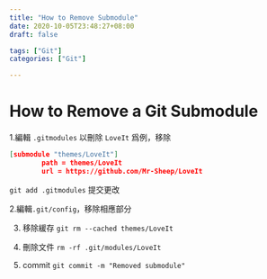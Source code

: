 ```yaml
---
title: "How to Remove Submodule"
date: 2020-10-05T23:48:27+08:00
draft: false

tags: ["Git"]
categories: ["Git"]

---
```

# How to Remove a Git Submodule
1.編輯 `.gitmodules`
以刪除 `LoveIt` 爲例，移除
```json
[submodule "themes/LoveIt"]
        path = themes/LoveIt
        url = https://github.com/Mr-Sheep/LoveIt
```

`git add .gitmodules` 提交更改

2.編輯`.git/config`，移除相應部分

3. 移除緩存
`git rm --cached themes/LoveIt`

4. 刪除文件
`rm -rf .git/modules/LoveIt`

5. commit
`git commit -m "Removed submodule"`